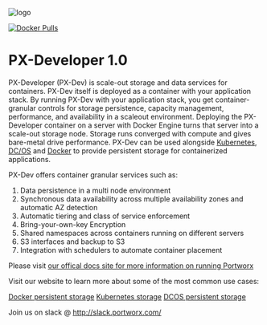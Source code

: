 ![logo](http://i.imgur.com/l8JRhxg.jpg)

[![Docker Pulls](https://img.shields.io/docker/pulls/portworx/px-dev.svg)](https://hub.docker.com/r/portworx/px-dev)
# PX-Developer 1.0

PX-Developer (PX-Dev) is scale-out storage and data services for containers.  PX-Dev itself is deployed as a container with your application stack.  By running PX-Dev with your application stack, you get container-granular controls for storage persistence, capacity management, performance, and availability in a scaleout environment. Deploying the PX-Developer container on a server with Docker Engine turns that server into a scale-out storage node. Storage runs converged with compute and gives bare-metal drive performance. PX-Dev can be used alongside [Kubernetes](https://portworx.com/use-case/kubernetes-storage/), [DC/OS](https://portworx.com/use-case/persistent-storage-dcos/) and [Docker](https://portworx.com/use-case/docker-persistent-storage/) to provide persistent storage for containerized applications.

PX-Dev offers container granular services such as:

1. Data persistence in a multi node environment
2. Synchronous data availability across multiple availability zones and automatic AZ detection
3. Automatic tiering and class of service enforcement
4. Bring-your-own-key Encryption
5. Shared namespaces across containers running on different servers
6. S3 interfaces and backup to S3
7. Integration with schedulers to automate container placement

Please visit [our offical docs site for more information on running Portworx](https://docs.portworx.com)

Visit our website to learn more about some of the most common use cases:

[Docker persistent storage](https://portworx.com/use-case/docker-persistent-storage/)
[Kubernetes storage](https://portworx.com/use-case/kubernetes-storage/)
[DCOS persistent storage](https://portworx.com/use-case/persistent-storage-dcos/)

Join us on slack @ http://slack.portworx.com/


